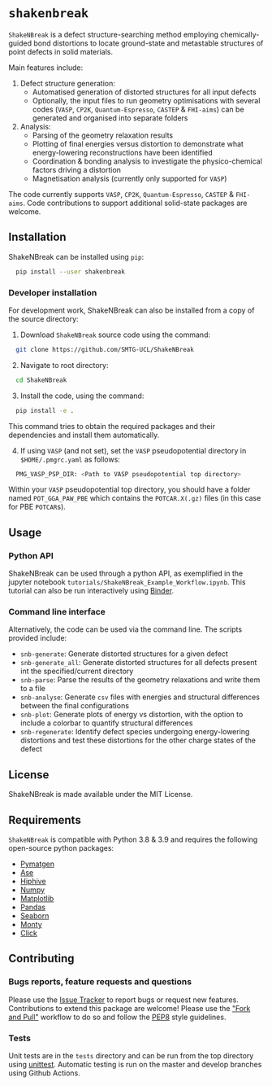 # `shakenbreak`
`ShakeNBreak` is a defect structure-searching method employing chemically-guided bond distortions to locate ground-state and metastable structures of point defects in solid materials.

Main features include:
1. Defect structure generation:
   * Automatised generation of distorted structures for all input defects
   * Optionally, the input files to run geometry optimisations with several codes (`VASP`, `CP2K`, `Quantum-Espresso`, `CASTEP` & `FHI-aims`) can be generated and organised into separate folders
2. Analysis:
   * Parsing of the geometry relaxation results
   * Plotting of final energies versus distortion to demonstrate what energy-lowering reconstructions have been identified
   * Coordination & bonding analysis to investigate the physico-chemical factors driving a distortion
   * Magnetisation analysis (currently only supported for `VASP`)

The code currently supports `VASP`, `CP2K`, `Quantum-Espresso`, `CASTEP` & `FHI-aims`. Code contributions to support additional solid-state packages are welcome.

## Installation
ShakeNBreak can be installed using `pip`:
```bash
  pip install --user shakenbreak
```
### Developer installation
For development work, ShakeNBreak can also be installed from a copy of the source directory:
1. Download `ShakeNBreak` source code using the command:
```bash
  git clone https://github.com/SMTG-UCL/ShakeNBreak
```
2. Navigate to root directory:
```bash
  cd ShakeNBreak
```
3. Install the code, using the command:
```bash
  pip install -e .
```
   This command tries to obtain the required packages and their dependencies and install them automatically.

4. If using `VASP` (and not set), set the `VASP` pseudopotential directory in `$HOME/.pmgrc.yaml` as follows:
```bash
  PMG_VASP_PSP_DIR: <Path to VASP pseudopotential top directory>
```
   Within your `VASP` pseudopotential top directory, you should have a folder named `POT_GGA_PAW_PBE` which contains the `POTCAR.X(.gz)` files (in this case for PBE `POTCAR`s).

## Usage

### Python API
ShakeNBreak can be used through a python API, as exemplified in the jupyter notebook `tutorials/ShakeNBreak_Example_Workflow.ipynb`. This tutorial can also be run interactively using [Binder](https://mybinder.org/v2/gh/SMTG-UCL/ShakeNBreak/HEAD?labpath=https%3A%2F%2Fgithub.com%2FSMTG-UCL%2FShakeNBreak%2Fblob%2Fmain%2Ftutorials%2FShakeNBreak_Example_Workflow.ipynb).

### Command line interface
Alternatively, the code can be used via the command line. The scripts provided include:
* `snb-generate`: Generate distorted structures for a given defect
* `snb-generate_all`: Generate distorted structures for all defects present int the specified/current directory
* `snb-parse`: Parse the results of the geometry relaxations and write them to a file
* `snb-analyse`: Generate `csv` files with energies and structural differences between the final configurations
* `snb-plot`: Generate plots of energy vs distortion, with the option to include a colorbar to quantify structural differences
* `snb-regenerate`: Identify defect species undergoing energy-lowering distortions and test these distortions for the other charge states of the defect

## License
ShakeNBreak is made available under the MIT License.

## Requirements
`ShakeNBreak` is compatible with Python 3.8 & 3.9 and requires the following open-source python packages:
* [Pymatgen](https://pymatgen.org/)
* [Ase](https://wiki.fysik.dtu.dk/ase/)
* [Hiphive](https://hiphive.materialsmodeling.org/)
* [Numpy](https://numpy.org/)
* [Matplotlib](https://matplotlib.org/)
* [Pandas](https://pandas.pydata.org/)
* [Seaborn](https://seaborn.pydata.org/)
* [Monty](https://pythonhosted.org/monty/index.html)
* [Click](https://click.palletsprojects.com/en/8.1.x/)

## Contributing

### Bugs reports, feature requests and questions
Please use the [Issue Tracker](https://github.com/SMTG-UCL/ShakeNBreak/issues) to report bugs or request new features.
Contributions to extend this package are welcome! Please use the ["Fork and Pull"](https://docs.github.com/en/get-started/quickstart/contributing-to-projects) workflow to do so and follow the [PEP8](https://peps.python.org/pep-0008/) style guidelines.

### Tests
Unit tests are in the `tests` directory and can be run from the top directory using [unittest](https://docs.python.org/3/library/unittest.html).
Automatic testing is run on the master and develop branches using Github Actions.
